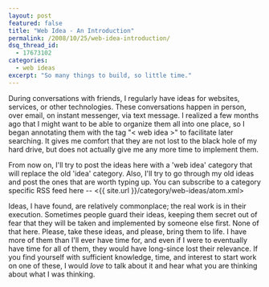 ```yaml
---
layout: post
featured: false
title: "Web Idea - An Introduction"
permalink: /2008/10/25/web-idea-introduction/
dsq_thread_id:
  - 17673102
categories:
  - web ideas
excerpt: "So many things to build, so little time."
---
```

During conversations with friends, I regularly have ideas for websites, services, or other technologies. These conversations happen in person, over email, on instant messenger, via text message. I realized a few months ago that I might want to be able to organize them all into one place, so I began annotating them with the tag "< web idea >" to facilitate later searching. It gives me comfort that they are not lost to the black hole of my hard drive, but does not actually give me any more time to implement them.

From now on, I'll try to post the ideas here with a 'web idea' category that will replace the old 'idea' category. Also, I'll try to go through my old ideas and post the ones that are worth typing up. You can subscribe to a category specific RSS feed here -- <{{ site.url }}/category/web-ideas/atom.xml>

Ideas, I have found, are relatively commonplace; the real work is in their execution. Sometimes people guard their ideas, keeping them secret out of fear that they will be taken and implemented by someone else first. None of that here. Please, take these ideas, and please, bring them to life. I have more of them than I'll ever have time for, and even if I were to eventually have time for all of them, they would have long-since lost their relevance. If you find yourself with sufficient knowledge, time, and interest to start work on one of these, I would *love* to talk about it and hear what you are thinking about what I was thinking.
